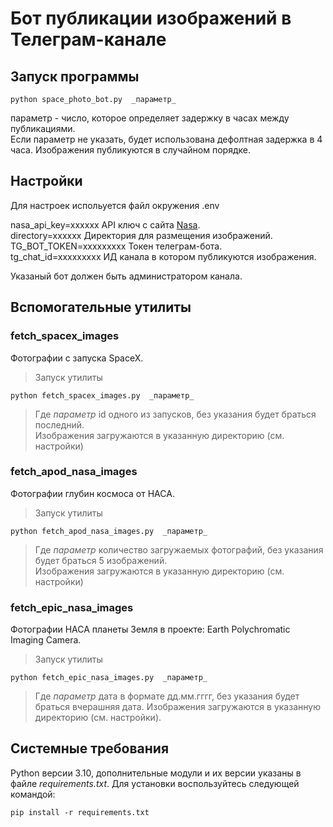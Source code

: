 # Бот публикации изображений в Телеграм-канале


## Запуск программы
```
python space_photo_bot.py  _параметр_
```
параметр - число, которое определяет задержку в часах между публикациями.<br>
Если параметр не указать, будет использована дефолтная задержка в 4 часа.
Изображения публикуются в случайном порядке.

## Настройки
Для настроек испольуется файл окружения .env<br>

nasa_api_key=xxxxxx  API ключ с сайта [Nasa](https://api.nasa.gov/). <br>
directory=xxxxxx     Директория для размещения изображений.<br>
TG_BOT_TOKEN=xxxxxxxxx      Токен телеграм-бота.<br>
tg_chat_id=xxxxxxxxx    ИД канала в котором публикуются изображения.<br>

Указаный бот должен быть администратором канала.

## Вспомогательные утилиты

### fetch_spacex_images
Фотографии с запуска SpaceX.

> Запуск утилиты
```
python fetch_spacex_images.py  _параметр_ 
```
> Где _параметр_ id одного из запусков, без указания будет браться последний.<br>
> Изображения загружаются в указанную директорию (см. настройки) 

### fetch_apod_nasa_images
Фотографии глубин космоса от HACA.

> Запуск утилиты
``` 
python fetch_apod_nasa_images.py  _параметр_ 
```
> Где _параметр_ количество загружаемых фотографий, без указания будет браться 5 изображений.<br>
> Изображения загружаются в указанную директорию (см. настройки) 

### fetch_epic_nasa_images
Фотографии HACA планеты Земля в проекте: Earth Polychromatic Imaging Camera.

> Запуск утилиты
``` 
python fetch_epic_nasa_images.py  _параметр_
```
> Где _параметр_ дата в формате дд.мм.гггг, без указания будет браться вчерашняя дата.
> Изображения загружаются в указанную директорию (см. настройки).

## Системные требования

Python версии 3.10, дополнительные модули и их версии указаны в файле *requirements.txt*.
Для установки воспользуйтесь следующей командой:
```
pip install -r requirements.txt
```
